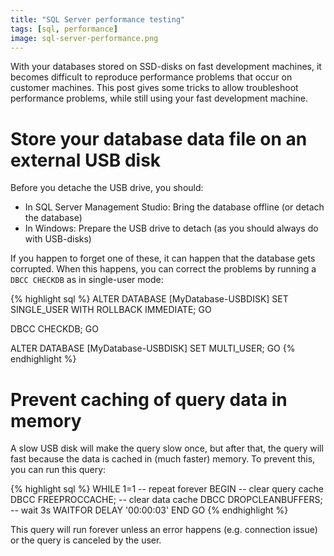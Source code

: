 ```yaml
---
title: "SQL Server performance testing"
tags: [sql, performance]
image: sql-server-performance.png
---
```


With your databases stored on SSD-disks on fast development machines, it becomes difficult to reproduce performance problems that occur on customer machines.  This post gives some tricks to allow troubleshoot performance problems, while still using your fast development machine.

<!--more-->

Store your database data file on an external USB disk
===

Before you detache the USB drive, you should:

* In SQL Server Management Studio: Bring the database offline (or detach the database)
* In Windows: Prepare the USB drive to detach (as you should always do with USB-disks)

If you happen to forget one of these, it can happen that the database gets corrupted.  When this happens, you can correct the problems by running a `DBCC CHECKDB` as in single-user mode: 

{% highlight sql %}
ALTER DATABASE [MyDatabase-USBDISK]
SET SINGLE_USER
WITH ROLLBACK IMMEDIATE;
GO
 
DBCC CHECKDB;
GO
 
ALTER DATABASE [MyDatabase-USBDISK]
SET MULTI_USER;
GO
{% endhighlight %}

Prevent caching of query data in memory
===

A slow USB disk will make the query slow once, but after that, the query will fast because the data is cached in (much faster) memory.  To prevent this, you can run this query:

{% highlight sql %}
WHILE 1=1 -- repeat forever
BEGIN
    -- clear query cache
    DBCC FREEPROCCACHE;
    -- clear data cache
    DBCC DROPCLEANBUFFERS;
    -- wait 3s
    WAITFOR DELAY '00:00:03'
END
GO
{% endhighlight %}

This query will run forever unless an error happens (e.g. connection issue) or the query is canceled by the user.
